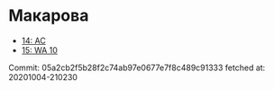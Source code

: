 # Макарова
- [14: AC](14.md)
- [15: WA 10](15.md)

Commit: 05a2cb2f5b28f2c74ab97e0677e7f8c489c91333
 fetched at: 20201004-210230
